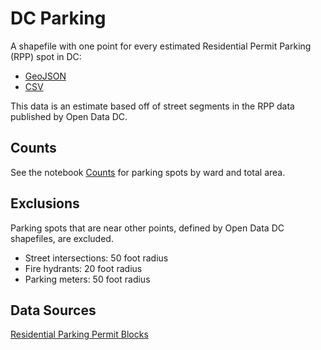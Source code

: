 # DC Parking

A shapefile with one point for every estimated Residential Permit Parking (RPP) spot in DC: 

* [GeoJSON](output/estimated_rpp_spots.geojson)
* [CSV](output/estimated_rpp_spots.csv)

This data is an estimate based off of street segments in the RPP data published by Open Data DC. 

## Counts

See the notebook [Counts](Counts.ipynb) for parking spots by ward and total area. 

## Exclusions

Parking spots that are near other points, defined by Open Data DC shapefiles, are excluded. 

* Street intersections: 50 foot radius
* Fire hydrants: 20 foot radius
* Parking meters: 50 foot radius

## Data Sources

[Residential Parking Permit Blocks
](https://opendata.dc.gov/datasets/residential-parking-permit-blocks)
